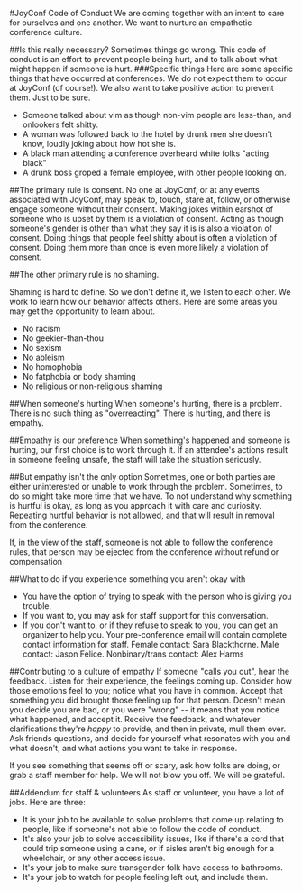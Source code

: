 #JoyConf Code of Conduct
We are coming together with an intent to care for ourselves and one another. We want to nurture an empathetic conference culture.

##Is this really necessary? 
Sometimes things go wrong. This code of conduct is an effort to prevent people being hurt, and to talk about what might happen if someone is hurt.
###Specific things
Here are some specific things that have occurred at conferences. We do not expect them to occur at JoyConf (of course!). We also want to take positive action to prevent them. Just to be sure.

- Someone talked about vim as though non-vim people are less-than, and onlookers felt shitty.
- A woman was followed back to the hotel by drunk men she doesn't know, loudly joking about how hot she is.
- A black man attending a conference overheard white folks "acting black"
- A drunk boss groped a female employee, with other people looking on.

##The primary rule is consent. 
No one at JoyConf, or at any events associated with JoyConf, may speak to, touch, stare at, follow, or otherwise engage someone without their consent. Making jokes within earshot of someone who is upset by them is a violation of consent. Acting as though someone's gender is other than what they say it is is also a violation of consent. Doing things that people feel shitty about is often a violation of consent. Doing them more than once is even more likely a violation of consent.

##The other primary rule is no shaming.

Shaming is hard to define. So we don't define it, we listen to each other. We work to learn how our behavior affects others. Here are some areas you may get the opportunity to learn about.

- No racism
- No geekier-than-thou
- No sexism
- No ableism
- No homophobia
- No fatphobia or body shaming
- No religious or non-religious shaming 

##When someone's hurting
When someone's hurting, there is a problem. There is no such thing as "overreacting". There is hurting, and there is empathy.

##Empathy is our preference
When something's happened and someone is hurting, our first choice is to work through it. If an attendee's actions result in someone feeling unsafe, the staff will take the situation seriously. 

##But empathy isn't the only option
Sometimes, one or both parties are either uninterested or unable to work through the problem. Sometimes, to do so might take more time that we have. To not understand why something is hurtful is okay, as long as you approach it with care and curiosity. Repeating hurtful behavior is not allowed, and that will result in removal from the conference.

If, in the view of the staff, someone is not able to follow the conference rules, that person may be ejected from the conference without refund or compensation

##What to do if you experience something you aren't okay with
- You have the option of trying to speak with the person who is giving you trouble. 
- If you want to, you may ask for staff support for this conversation.
- If you don't want to, or if they refuse to speak to you, you can get an organizer to help you. Your pre-conference email will contain complete contact information for staff. Female contact: Sara Blackthorne. Male contact: Jason Felice. Nonbinary/trans contact: Alex Harms


##Contributing to a culture of empathy
If someone "calls you out", hear the feedback. Listen for their experience, the feelings coming up. Consider how those emotions feel to you; notice what you have in common. Accept that something you did brought those feeling up for that person. Doesn't mean you decide you are bad, or you were "wrong" -- it means that you notice what happened, and accept it. Receive the feedback, and whatever clarifications they're _happy_ to provide, and then in private, mull them over. Ask friends questions, and decide for yourself what resonates with you and what doesn't, and what actions you want to take in response.

If you see something that seems off or scary, ask how folks are doing, or grab a staff member for help. We will not blow you off. We will be grateful.

##Addendum for staff & volunteers
As staff or volunteer, you have a lot of jobs. Here are three:
- It is your job to be available to solve problems that come up relating to people, like if someone's not able to follow the code of conduct. 
- It's also your job to solve accessibility issues, like if there's a cord that could trip someone using a cane, or if aisles aren't big enough for a wheelchair, or any other access issue.
- It's your job to make sure transgender folk have access to bathrooms.
- It's your job to watch for people feeling left out, and include them.
